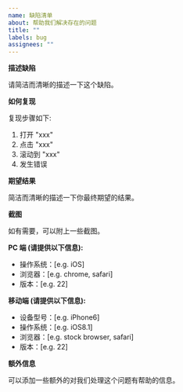 ```yaml
---
name: 缺陷清单
about: 帮助我们解决存在的问题
title: ""
labels: bug
assignees: ""
---
```


**描述缺陷**

请简洁而清晰的描述一下这个缺陷。

**如何复现**

复现步骤如下:

1. 打开 "xxx"
2. 点击 "xxx"
3. 滚动到 "xxx"
4. 发生错误

**期望结果**

简洁而清晰的描述一下你最终期望的结果。

**截图**

如有需要，可以附上一些截图。

**PC 端 (请提供以下信息):**

- 操作系统：[e.g. iOS]
- 浏览器：[e.g. chrome, safari]
- 版本：[e.g. 22]

**移动端 (请提供以下信息):**

- 设备型号：[e.g. iPhone6]
- 操作系统：[e.g. iOS8.1]
- 浏览器：[e.g. stock browser, safari]
- 版本：[e.g. 22]

**额外信息**

可以添加一些额外的对我们处理这个问题有帮助的信息。
